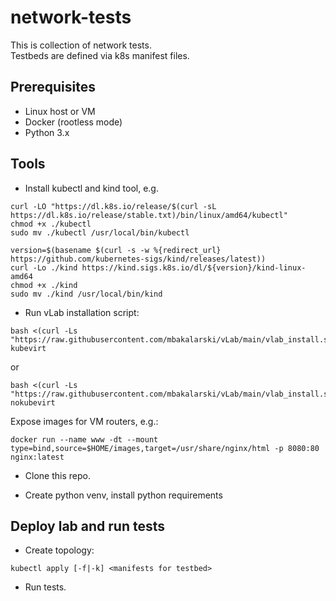 # network-tests

This is collection of network tests.<br>
Testbeds are defined via k8s manifest files.

## Prerequisites
* Linux host or VM
* Docker (rootless mode)
* Python 3.x

## Tools
* Install kubectl and kind tool, e.g.
```
curl -LO "https://dl.k8s.io/release/$(curl -sL https://dl.k8s.io/release/stable.txt)/bin/linux/amd64/kubectl"
chmod +x ./kubectl
sudo mv ./kubectl /usr/local/bin/kubectl
```
```
version=$(basename $(curl -s -w %{redirect_url} https://github.com/kubernetes-sigs/kind/releases/latest))
curl -Lo ./kind https://kind.sigs.k8s.io/dl/${version}/kind-linux-amd64
chmod +x ./kind
sudo mv ./kind /usr/local/bin/kind
```
* Run vLab installation script:
```
bash <(curl -Ls "https://raw.githubusercontent.com/mbakalarski/vLab/main/vlab_install.sh") kubevirt
```
or
```
bash <(curl -Ls "https://raw.githubusercontent.com/mbakalarski/vLab/main/vlab_install.sh") nokubevirt
```
Expose images for VM routers, e.g.:
```
docker run --name www -dt --mount type=bind,source=$HOME/images,target=/usr/share/nginx/html -p 8080:80 nginx:latest
```

* Clone this repo.

* Create python venv, install python requirements

## Deploy lab and run tests
* Create topology:
```
kubectl apply [-f|-k] <manifests for testbed>
```
* Run tests.
